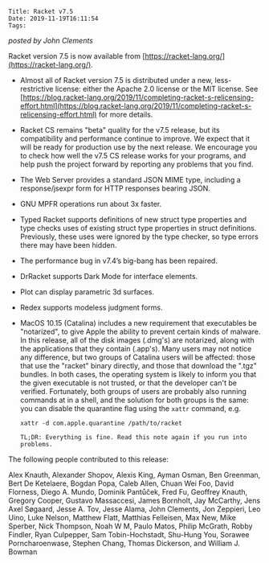     Title: Racket v7.5
    Date: 2019-11-19T16:11:54
    Tags:

*posted by John Clements*

Racket version 7.5 is now available from [https://racket-lang.org/](https://racket-lang.org/).

* Almost all of Racket version 7.5 is distributed under a new,
  less-restrictive license: either the Apache 2.0 license or the MIT
  license. See [https://blog.racket-lang.org/2019/11/completing-racket-s-relicensing-effort.html](https://blog.racket-lang.org/2019/11/completing-racket-s-relicensing-effort.html)
  for more details.

* Racket CS remains "beta" quality for the v7.5 release, but its
  compatibility and performance continue to improve. We expect that it
  will be ready for production use by the next release. We encourage you
  to check how well the v7.5 CS release works for your programs, and
  help push the project forward by reporting any problems that you find.

* The Web Server provides a standard JSON MIME type, including a
  response/jsexpr form for HTTP responses bearing JSON.

* GNU MPFR operations run about 3x faster.

* Typed Racket supports definitions of new struct type properties and
  type checks uses of existing struct type properties in struct
  definitions. Previously, these uses were ignored by the type checker,
  so type errors there may have been hidden.

* The performance bug in v7.4’s big-bang has been repaired.

* DrRacket supports Dark Mode for interface elements.

* Plot can display parametric 3d surfaces.

* Redex supports modeless judgment forms.

* MacOS 10.15 (Catalina) includes a new requirement that executables be
  "notarized", to give Apple the ability to prevent certain kinds of
  malware. In this release, all of the disk images (.dmg's) are
  notarized, along with the applications that they contain
  (.app's). Many users may not notice any difference, but two groups of
  Catalina users will be affected: those that use the "racket" binary
  directly, and those that download the ".tgz" bundles. In both cases,
  the operating system is likely to inform you that the given executable
  is not trusted, or that the developer can't be verified. Fortunately,
  both groups of users are probably also running commands at in a shell,
  and the solution for both groups is the same: you can disable the
  quarantine flag using the `xattr` command, e.g.

      xattr -d com.apple.quarantine /path/to/racket

      TL;DR: Everything is fine. Read this note again if you run into problems.

The following people contributed to this release:

Alex Knauth, Alexander Shopov, Alexis King, Ayman Osman, Ben Greenman,
Bert De Ketelaere, Bogdan Popa, Caleb Allen, Chuan Wei Foo, David
Florness, Diego A. Mundo, Dominik Pantůček, Fred Fu, Geoffrey Knauth,
Gregory Cooper, Gustavo Massaccesi, James Bornholt, Jay McCarthy, Jens
Axel Søgaard, Jesse A. Tov, Jesse Alama, John Clements, Jon Zeppieri,
Leo Uino, Luke Nelson, Matthew Flatt, Matthias Felleisen, Max New, Mike
Sperber, Nick Thompson, Noah W M, Paulo Matos, Philip McGrath, Robby
Findler, Ryan Culpepper, Sam Tobin-Hochstadt, Shu-Hung You, Sorawee
Porncharoenwase, Stephen Chang, Thomas Dickerson, and William J. Bowman
